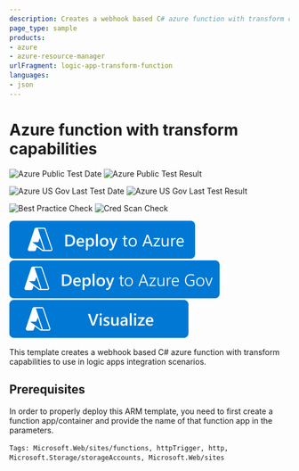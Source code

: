 ```yaml
---
description: Creates a webhook based C# azure function with transform capabilities to use in logic apps integration scenarios
page_type: sample
products:
- azure
- azure-resource-manager
urlFragment: logic-app-transform-function
languages:
- json
---
```

# Azure function with transform capabilities

![Azure Public Test Date](https://azurequickstartsservice.blob.core.windows.net/badges/quickstarts/microsoft.web/logic-app-transform-function/PublicLastTestDate.svg)
![Azure Public Test Result](https://azurequickstartsservice.blob.core.windows.net/badges/quickstarts/microsoft.web/logic-app-transform-function/PublicDeployment.svg)

![Azure US Gov Last Test Date](https://azurequickstartsservice.blob.core.windows.net/badges/quickstarts/microsoft.web/logic-app-transform-function/FairfaxLastTestDate.svg)
![Azure US Gov Last Test Result](https://azurequickstartsservice.blob.core.windows.net/badges/quickstarts/microsoft.web/logic-app-transform-function/FairfaxDeployment.svg)

![Best Practice Check](https://azurequickstartsservice.blob.core.windows.net/badges/quickstarts/microsoft.web/logic-app-transform-function/BestPracticeResult.svg)
![Cred Scan Check](https://azurequickstartsservice.blob.core.windows.net/badges/quickstarts/microsoft.web/logic-app-transform-function/CredScanResult.svg)

[![Deploy To Azure](https://raw.githubusercontent.com/Azure/azure-quickstart-templates/master/1-CONTRIBUTION-GUIDE/images/deploytoazure.svg?sanitize=true)](https://portal.azure.com/#create/Microsoft.Template/uri/https%3A%2F%2Fraw.githubusercontent.com%2FAzure%2Fazure-quickstart-templates%2Fmaster%2Fquickstarts%2Fmicrosoft.web%2Flogic-app-transform-function%2Fazuredeploy.json)
[![Deploy To Azure US Gov](https://raw.githubusercontent.com/Azure/azure-quickstart-templates/master/1-CONTRIBUTION-GUIDE/images/deploytoazuregov.svg?sanitize=true)](https://portal.azure.us/#create/Microsoft.Template/uri/https%3A%2F%2Fraw.githubusercontent.com%2FAzure%2Fazure-quickstart-templates%2Fmaster%2Fquickstarts%2Fmicrosoft.web%2Flogic-app-transform-function%2Fazuredeploy.json)
[![Visualize](https://raw.githubusercontent.com/Azure/azure-quickstart-templates/master/1-CONTRIBUTION-GUIDE/images/visualizebutton.svg?sanitize=true)](http://armviz.io/#/?load=https%3A%2F%2Fraw.githubusercontent.com%2FAzure%2Fazure-quickstart-templates%2Fmaster%2Fquickstarts%2Fmicrosoft.web%2Flogic-app-transform-function%2Fazuredeploy.json)

This template creates a webhook based C# azure function with transform capabilities to use in logic apps integration scenarios.

## Prerequisites

In order to properly deploy this ARM template, you need to first create a function app/container and provide the name of that function app in the parameters.

`Tags: Microsoft.Web/sites/functions, httpTrigger, http, Microsoft.Storage/storageAccounts, Microsoft.Web/sites`
